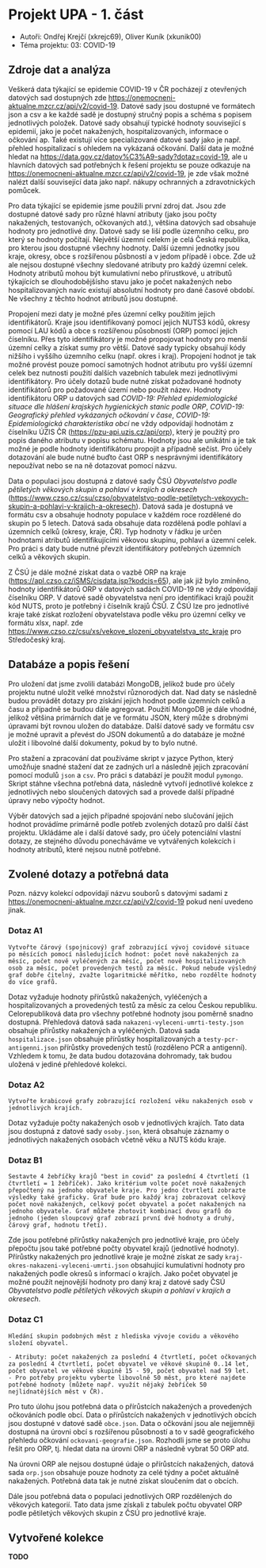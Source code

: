 
# Projekt UPA - 1. část

* Autoři: Ondřej Krejčí (xkrejc69), Oliver Kuník (xkunik00)
* Téma projektu: 03: COVID-19

## Zdroje dat a analýza
Veškerá data týkající se epidemie COVID-19 v ČR pocházejí z otevřených datových sad dostupných zde https://onemocneni-aktualne.mzcr.cz/api/v2/covid-19.
Datové sady jsou dostupné ve formátech json a csv a ke každé sadě je dostupný stručný popis a schéma s popisem jednotlivých položek. Datové sady obsahují typické hodnoty související s epidemií, jako je počet nakažených, hospitalizovaných, informace o očkování ap. Také existují více specializované datové sady jako je např. přehled hospitalizací s ohledem na vykázaná očkování. Další data je možné hledat na https://data.gov.cz/datov%C3%A9-sady?dotaz=covid-19, ale u hlavních datových sad potřebných k řešení projektu se pouze odkazuje na https://onemocneni-aktualne.mzcr.cz/api/v2/covid-19, je zde však možné nalézt další související data jako např. nákupy ochranných a zdravotnických pomůcek.

Pro data týkající se epidemie jsme použili první zdroj dat. Jsou zde dostupné datové sady pro různé hlavní atributy (jako jsou počty nakažených, testovaných, očkovaných atd.), většina datových sad obsahuje hodnoty pro jednotlivé dny. Datové sady se liší podle územního celku, pro který se hodnoty počítají. Největší územní celekm je celá Česká republika, pro kterou jsou dostupné všechny hodnoty. Další územni jednotky jsou kraje, okresy, obce s rozšířenou půsbností a v jedom případě i obce. Zde už ale nejsou dostupné všechny sledované atributy pro každý územní celek. Hodnoty atributů mohou být kumulativní nebo přírustkové, u atributů týkajících se dlouhodobějšísho stavu jako je počet nakažených nebo hospitalizovaných navíc existují absolutní hodnoty pro dané časové období. Ne všechny z těchto hodnot atributů jsou dostupné.

Propojení mezi daty je možné přes územní celky použitím jejich identifikátorů. Kraje jsou identifikovaný pomocí jejich NUTS3 kódů, okresy pomocí LAU kódů a obce s rozšířenou působností (ORP) pomocí jejich číselníku. Přes tyto identifikátory je možné propojovat hodnoty pro menší územní celky a získat sumy pro větší. Datové sady typicky obsahují kódy nižšího i vyššího územního celku (např. okres i kraj). Propojení hodnot je tak možné provést pouze pomocí samotných hodnot atributu pro vyšší územní celek bez nutnosti použití dalších vazebních tabulek mezi jednotlivými identifikátory. Pro účely dotazů bude nutné získat požadované hodnoty identifikátorů pro požadované území nebo použít název. Hodnoty identifikátoru ORP u datových sad *COVID-19: Přehled epidemiologické situace dle hlášení krajských hygienických stanic podle ORP*, *COVID-19: Geografický přehled vykázaných očkování v čase*, *COVID-19: Epidemiologická charakteristika obcí* ne vždy odpovídají hodnotám z číselníku ÚZIS ČR (https://pzu-api.uzis.cz/api/orp), který je použitý pro popis daného atributu v popisu schématu. Hodnoty jsou ale unikátní a je tak možné je podle hodnoty identifikátoru propojit a případně sečíst. Pro účely dotazování ale bude nutné buďto čast ORP s nesprávnými identifikátory nepoužívat nebo se na ně dotazovat pomocí názvu.

Data o populaci jsou dostupná z datové sady ČSÚ *Obyvatelstvo podle pětiletých věkových skupin a pohlaví v krajích a okresech* (https://www.czso.cz/csu/czso/obyvatelstvo-podle-petiletych-vekovych-skupin-a-pohlavi-v-krajich-a-okresech). Datová sada je dostupná ve formátu csv a obsahuje hodnoty populace v každém roce rozdělené do skupin po 5 letech. Datová sada obsahuje data rozdělená podle pohlaví a územních celků (okresy, kraje, ČR). Typ hodnoty v řádku je určen hodnotami atributů identifikujícími věkovou skupinu, pohlaví a územní celek. Pro práci s daty bude nutné převzít identifikátory potřebných územních celků a věkových skupin.

Z ČSÚ je dále možné získat data o vazbě ORP na kraje (https://apl.czso.cz/iSMS/cisdata.jsp?kodcis=65), ale jak již bylo zmíněno, hodnoty identifikátorů ORP v datových sadách COVID-19 ne vždy odpovídají číselníku ORP. V datové sadě obyvatelstva není pro identifikaci krajů použit kód NUTS, proto je potřebný i číselník krajů ČSŮ. Z ČSÚ lze pro jednotlivé kraje také získat rozložení obyvatelstava podle věku pro územní celky ve formátu xlsx, např. zde https://www.czso.cz/csu/xs/vekove_slozeni_obyvatelstva_stc_kraje pro Středočeský kraj.

## Databáze a popis řešení
Pro uložení dat jsme zvolili databázi MongoDB, jelikož bude pro účely projektu nutné uložit velké množství různorodých dat. Nad daty se následně budou provádět dotazy pro získání jejich hodnot podle územních celků a času a případně se budou dále agregovat. Použití MongoDB je dále vhodné, jelikož většina primárních dat je ve formátu JSON, který může s drobnými úpravami být rovnou uložen do databáze. Další datové sady ve formátu csv je možné upravit a převést do JSON dokumentů a do databáze je možné uložit i libovolné další dokumenty, pokud by to bylo nutné.

Pro stažení a zpracování dat používáme skript v jazyce Python, který umožňuje snadné stažení dat ze zadných url a následně jejich zpracování pomocí modulů `json` a `csv`. Pro práci s databází je použit modul `pymongo`. Skript stáhne všechna potřebná data, následně vytvoří jednotlivé kolekce z jednotlivých nebo sloučených datových sad a provede další případné úpravy nebo výpočty hodnot.

Výběr datových sad a jejich případné spojování nebo slučování jejich hodnot provádíme primárně podle potřeb zvolených dotazů pro další část projektu. Ukládáme ale i další datové sady, pro účely potenciální vlastní dotazy, ze stejného důvodu ponecháváme ve vytvářených kolekcích i hodnoty atributů, které nejsou nutně potřebné.

## Zvolené dotazy a potřebná data

Pozn. názvy kolekcí odpovídají názvu souborů s datovými sadami z https://onemocneni-aktualne.mzcr.cz/api/v2/covid-19 pokud není uvedeno jinak.

### Dotaz A1
```
Vytvořte čárový (spojnicový) graf zobrazující vývoj covidové situace po měsících pomocí následujících hodnot: počet nově nakažených za měsíc, počet nově vyléčených za měsíc, počet nově hospitalizovaných osob za měsíc, počet provedených testů za měsíc. Pokud nebude výsledný graf dobře čitelný, zvažte logaritmické měřítko, nebo rozdělte hodnoty do více grafů.
```

Dotaz vyžaduje hodnoty přírůstků nakažených, vyléčených a hospitalizovaných a provedených testů za měsíc za celou Českou republiku. Celorepubliková data pro všechny potřebné hodnoty jsou poměrně snadno dostupná. Přehledová datová sada `nakazeni-vyleceni-umrti-testy.json` obsahuje přírůstky nakažených a vyléčených. Datová sada `hospitalizace.json` obsahuje přírůstky hospitalizovaných a `testy-pcr-antigenni.json` přírůstky provedených testů (rozděleno PCR a antigenní). Vzhledem k tomu, že data budou dotazována dohromady, tak budou uložená v jediné přehledové kolekci.

### Dotaz A2
```
Vytvořte krabicové grafy zobrazující rozložení věku nakažených osob v jednotlivých krajích.
```

Dotaz vyžaduje počty nakažených osob v jednotlivých krajích. Tato data jsou dostupná z datové sady `osoby.json`, která obsahuje záznamy o jednotlivých nakažených osobách včetně věku a NUTS kódu kraje.

### Dotaz B1
```
Sestavte 4 žebříčky krajů "best in covid" za poslední 4 čtvrtletí (1 čtvrtletí = 1 žebříček). Jako kritérium volte počet nově nakažených přepočtený na jednoho obyvatele kraje. Pro jedno čtvrtletí zobrazte výsledky také graficky. Graf bude pro každý kraj zobrazovat celkový počet nově nakažených, celkový počet obyvatel a počet nakažených na jednoho obyvatele. Graf můžete zhotovit kombinací dvou grafů do jednoho (jeden sloupcový graf zobrazí první dvě hodnoty a druhý, čárový graf, hodnotu třetí).
```

Zde jsou potřebné přírůstky nakažených pro jednotlivé kraje, pro účely přepočtu jsou také potřebné počty obyvatel krajů (jednotlivé hodnoty). Přírůstky nakažených pro jednotlivé kraje je možné získat ze sady `kraj-okres-nakazeni-vyleceni-umrti.json` obsahující kumulativní hodnoty pro nakažených podle okresů s informací o krajích. Jako počet obyvatel je možné použít nejnovější hodnoty pro daný kraj z datové sady ČSÚ *Obyvatelstvo podle pětiletých věkových skupin a pohlaví v krajích a okresech*.

### Dotaz C1
```
Hledání skupin podobných měst z hlediska vývoje covidu a věkového složení obyvatel.

- Atributy: počet nakažených za poslední 4 čtvrtletí, počet očkovaných za poslední 4 čtvrtletí, počet obyvatel ve věkové skupině 0..14 let, počet obyvatel ve věkové skupině 15 - 59, počet obyvatel nad 59 let.
- Pro potřeby projektu vyberte libovolně 50 měst, pro které najdete potřebné hodnoty (můžete např. využít nějaký žebříček 50 nejlidnatějších měst v ČR).
```

Pro tuto úlohu jsou potřebná data o přírůstcích nakažených a provedených očkováních podle obcí. Data o přírůstcích nakažených v jednotlivých obcích jsou dostupné v datové sadě `obce.json`. Data o očkování jsou ale nejjemněji dostupná na úrovni obcí s rozšířenou působností a to v sadě geografického přehledu očkování `ockovani-geografie.json`. Rozhodli jsme se proto úlohu řešit pro ORP, tj. hledat data na úrovni ORP a následně vybrat 50 ORP atd.

Na úrovni ORP ale nejsou dostupné údaje o přírůstcích nakažených, datová sada `orp.json` obsahuje pouze hodnoty za celé týdny a počet aktuálně nakažených. Potřebná data tak je nutné získat sloučením dat o obcích.

Dále jsou potřebná data o populaci jednotlivých ORP rozdělených do věkových kategorií. Tato data jsme získali z tabulek počtu obyvatel ORP podle pětiletých věkových skupin z ČSÚ  pro jednotlivé kraje.

## Vytvořené kolekce
**TODO**
